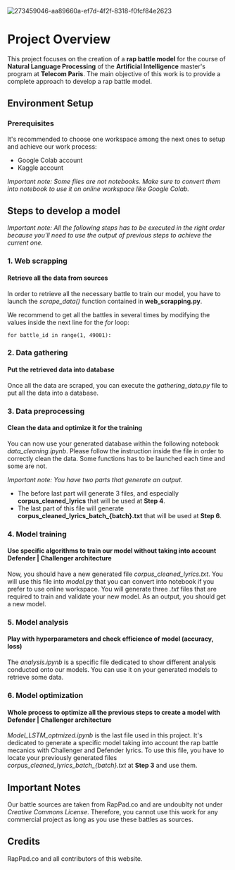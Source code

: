 ![273459046-aa89660a-ef7d-4f2f-8318-f0fcf84e2623](https://github.com/jaimeMontea/MS_IA_NLP/assets/45881846/9b53a14e-cc23-4425-ae88-78be681b3275)

# Project Overview

This project focuses on the creation of a __rap battle model__ for the course of __Natural Language Processing__ of the  __Artificial Intelligence__ master's program at  __Telecom Paris__. The main objective of this work is to provide a complete approach to develop a rap battle model.

## Environment Setup

### Prerequisites

It's recommended to choose one workspace among the next ones to setup and achieve our work process:

- Google Colab account
- Kaggle account

*Important note: Some files are not notebooks. Make sure to convert them into notebook to use it on online workspace like Google Colab.*

## Steps to develop a model

*Important note: All the following steps has to be executed in the right order because you'll need to use the output of previous steps to achieve the current one.*

### 1. Web scrapping

#### Retrieve all the data from sources

In order to retrieve all the necessary battle to train our model, you have to launch the *scrape_data()* function contained in __web_scrapping.py__. 

We recommend to get all the battles in several times by modifying the values inside the next line for the *for* loop:

```
for battle_id in range(1, 49001):  
```

### 2. Data gathering

#### Put the retrieved data into database

Once all the data are scraped, you can execute the *gathering_data.py* file to put all the data into a database.

### 3. Data preprocessing

#### Clean the data and optimize it for the training

You can now use your generated database within the following notebook *data_cleaning.ipynb*. Please follow the instruction inside the file in order to correctly clean the data. Some functions has to be launched each time and some are not. 

*Important note: You have two parts that generate an output.*

- The before last part will generate 3 files, and especially __corpus_cleaned_lyrics__ that will be used at **Step 4**.
- The last part of this file will generate **corpus_cleaned_lyrics_batch_{batch}.txt** that will be used at **Step 6**.

### 4. Model training 

#### Use specific algorithms to train our model without taking into account Defender | Challenger architecture

Now, you should have a new generated file *corpus_cleaned_lyrics.txt*. You will use this file into *model.py* that you can convert into notebook if you prefer to use online workspace. You will generate three *.txt* files that are required to train and validate your new model. As an output, you should get a new model.

### 5. Model analysis

#### Play with hyperparameters and check efficience of model (accuracy, loss)

The *analysis.ipynb* is a specific file dedicated to show different analysis conducted onto our models. You can use it on your generated models to retrieve some data.

### 6. Model optimization 

#### Whole process to optimize all the previous steps to create a model with Defender | Challenger architecture

*Model_LSTM_optmized.ipynb* is the last file used in this project. It's dedicated to generate a specific model taking into account the rap battle mecanics with Challenger and Defender lyrics. To use this file, you have to locate your previously generated files *corpus_cleaned_lyrics_batch_{batch}.txt* at **Step 3** and use them.

## Important Notes

Our battle sources are taken from RapPad.co and are undoublty not under *Creative Commons License*. Therefore, you cannot use this work for any commercial project as long as you use these battles as sources.

## Credits

RapPad.co and all contributors of this website.
